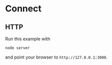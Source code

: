 
# Connect

## HTTP

Run this example with

    node server

and point your browser to `http://127.0.0.1:3000`.
